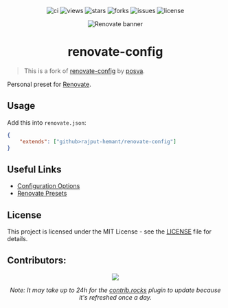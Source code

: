 <div align=center>

![ci] ![views] ![stars] ![forks] ![issues] ![license]

![Renovate banner](https://app.renovatebot.com/images/renovate_660_220.jpg)

# renovate-config

</div>

> This is a fork of [renovate-config](https://github.com/posva/renovate-config) by [posva](https://github.com/posva).

Personal preset for [Renovate](https://github.com/renovatebot/renovate).

## Usage

Add this into `renovate.json`:

```json
{
	"extends": ["github>rajput-hemant/renovate-config"]
}
```

## Useful Links

- [Configuration Options](https://renovatebot.com/docs/configuration-options)
- [Renovate Presets](https://docs.renovatebot.com/config-presets/)

## License

This project is licensed under the MIT License - see the [LICENSE](LICENSE) file for details.

## Contributors:

<div align=center>

[![][contributors]][contributors-graph]

_Note: It may take up to 24h for the [contrib.rocks][contrib-rocks] plugin to update because it's refreshed once a day._

</div>

<!----------------------------------{ Labels }--------------------------------->

[ci]: https://github.com/rajput-hemant/renovate-config/workflows/test/badge.svg?branch=master
[views]: https://komarev.com/ghpvc/?username=renovate-config&label=view%20counter&color=red&style=flat
[repo-size]: https://img.shields.io/github/repo-size/rajput-hemant/renovate-config
[issues]: https://img.shields.io/github/issues-raw/rajput-hemant/renovate-config
[license]: https://img.shields.io/github/license/rajput-hemant/renovate-config
[forks]: https://img.shields.io/github/forks/rajput-hemant/renovate-config?style=flat
[stars]: https://img.shields.io/github/stars/rajput-hemant/renovate-config
[contributors]: https://contrib.rocks/image?repo=rajput-hemant/renovate-config&max=500
[contributors-graph]: https://github.com/rajput-hemant/renovate-config/graphs/contributors
[contrib-rocks]: https://contrib.rocks/preview?repo=rajput-hemant%2Frenovate-config
